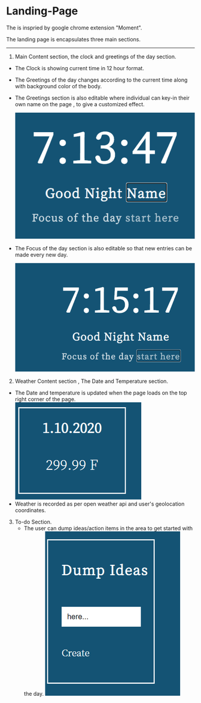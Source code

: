 # Landing-Page
The is inspried by google chrome extension "Moment".

The landing page is encapsulates three main sections.

---

1. Main Content section, the clock and greetings of the day section.
  -  The Clock is showing current time in 12 hour format.
  -  The Greetings of the day changes according to the current time along with background color of the body.
  -  The Greetings section is also editable where individual can key-in their own name on the page , to give a customized effect.
  
      ![Greeting_Name](Name.png)
      
  -  The Focus of the day section is also editable so that new entries can be made every new day.
  
      ![Greeting_Focus](Focus.png)
  
2. Weather Content section , The Date and Temperature section.
  - The Date and temperature is updated when the page loads on the top right corner of the page.
      ![Weather_Date](Weather.png)
  - Weather is recorded as per open weather api and user's geolocation coordinates.  
  
3. To-do Section.
    - The user can dump ideas/action items in the area to get started with the day.
        ![to-do](TO-Do.png)
    
  
